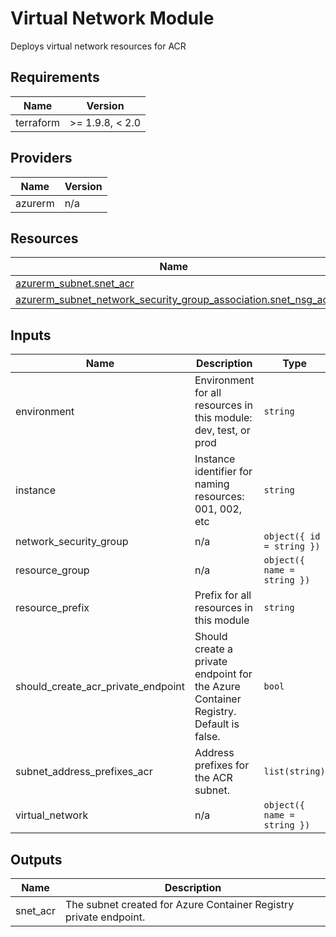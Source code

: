<!-- BEGIN_TF_DOCS -->
<!-- markdown-table-prettify-ignore-start -->
# Virtual Network Module

Deploys virtual network resources for ACR

## Requirements

| Name | Version |
|------|---------|
| terraform | >= 1.9.8, < 2.0 |

## Providers

| Name | Version |
|------|---------|
| azurerm | n/a |

## Resources

| Name | Type |
|------|------|
| [azurerm_subnet.snet_acr](https://registry.terraform.io/providers/hashicorp/azurerm/latest/docs/resources/subnet) | resource |
| [azurerm_subnet_network_security_group_association.snet_nsg_acr](https://registry.terraform.io/providers/hashicorp/azurerm/latest/docs/resources/subnet_network_security_group_association) | resource |

## Inputs

| Name | Description | Type | Default | Required |
|------|-------------|------|---------|:--------:|
| environment | Environment for all resources in this module: dev, test, or prod | `string` | n/a | yes |
| instance | Instance identifier for naming resources: 001, 002, etc | `string` | n/a | yes |
| network\_security\_group | n/a | ```object({ id = string })``` | n/a | yes |
| resource\_group | n/a | ```object({ name = string })``` | n/a | yes |
| resource\_prefix | Prefix for all resources in this module | `string` | n/a | yes |
| should\_create\_acr\_private\_endpoint | Should create a private endpoint for the Azure Container Registry. Default is false. | `bool` | n/a | yes |
| subnet\_address\_prefixes\_acr | Address prefixes for the ACR subnet. | `list(string)` | n/a | yes |
| virtual\_network | n/a | ```object({ name = string })``` | n/a | yes |

## Outputs

| Name | Description |
|------|-------------|
| snet\_acr | The subnet created for Azure Container Registry private endpoint. |
<!-- markdown-table-prettify-ignore-end -->
<!-- END_TF_DOCS -->
